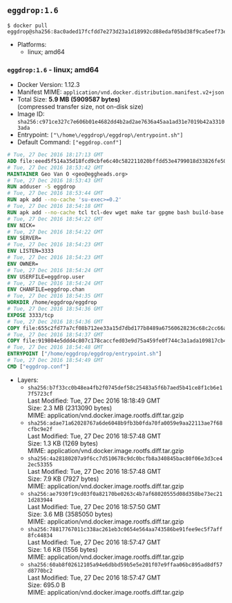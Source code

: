 ## `eggdrop:1.6`

```console
$ docker pull eggdrop@sha256:8ac0aded17fcfdd7e273d23a1d18992cd88edaf05bd38f9ca5eef73e0c812046
```

-	Platforms:
	-	linux; amd64

### `eggdrop:1.6` - linux; amd64

-	Docker Version: 1.12.3
-	Manifest MIME: `application/vnd.docker.distribution.manifest.v2+json`
-	Total Size: **5.9 MB (5909587 bytes)**  
	(compressed transfer size, not on-disk size)
-	Image ID: `sha256:c971ce327c7e606b01e4682dd4b2ad2ae7636a45aa1ad31e7019b42a33103ada`
-	Entrypoint: `["\/home\/eggdrop\/eggdrop\/entrypoint.sh"]`
-	Default Command: `["eggdrop.conf"]`

```dockerfile
# Tue, 27 Dec 2016 18:17:13 GMT
ADD file:eeed5f514a35d18fcd9cbfe6c40c582211020bffdd53e4799018d33826fe5067 in / 
# Tue, 27 Dec 2016 18:53:42 GMT
MAINTAINER Geo Van O <geo@eggheads.org>
# Tue, 27 Dec 2016 18:53:43 GMT
RUN adduser -S eggdrop
# Tue, 27 Dec 2016 18:53:44 GMT
RUN apk add --no-cache 'su-exec>=0.2'
# Tue, 27 Dec 2016 18:54:18 GMT
RUN apk add --no-cache tcl tcl-dev wget make tar gpgme bash build-base   && wget ftp://ftp.eggheads.org/pub/eggdrop/source/stable/eggdrop1.6.21.tar.gz   && wget ftp://ftp.eggheads.org/pub/eggdrop/source/stable/eggdrop1.6.21.tar.gz.asc   && gpg --keyserver ha.pool.sks-keyservers.net --recv-key B0B3D92ABE1D20233A2ECB01DB909F5EE7C0E7F7   && gpg --batch --verify eggdrop1.6.21.tar.gz.asc eggdrop1.6.21.tar.gz   && rm eggdrop1.6.21.tar.gz.asc   && tar -zxvf eggdrop1.6.21.tar.gz   && rm eggdrop1.6.21.tar.gz   && ( cd eggdrop1.6.21     && CFLAGS="-std=gnu89" ./configure --with-tclinc=/usr/include/tcl.h --with-tcllib=/usr/lib/libtcl8.6.so     && make config     && make     && make install DEST=/home/eggdrop/eggdrop )   && rm -rf eggdrop1.6.21   && mkdir /home/eggdrop/eggdrop/data   && chown -R eggdrop /home/eggdrop/eggdrop   && apk del tcl-dev wget make tar gpgme build-base
# Tue, 27 Dec 2016 18:54:22 GMT
ENV NICK=
# Tue, 27 Dec 2016 18:54:22 GMT
ENV SERVER=
# Tue, 27 Dec 2016 18:54:23 GMT
ENV LISTEN=3333
# Tue, 27 Dec 2016 18:54:23 GMT
ENV OWNER=
# Tue, 27 Dec 2016 18:54:24 GMT
ENV USERFILE=eggdrop.user
# Tue, 27 Dec 2016 18:54:24 GMT
ENV CHANFILE=eggdrop.chan
# Tue, 27 Dec 2016 18:54:35 GMT
WORKDIR /home/eggdrop/eggdrop
# Tue, 27 Dec 2016 18:54:36 GMT
EXPOSE 3333/tcp
# Tue, 27 Dec 2016 18:54:36 GMT
COPY file:655c2fd77a7cf08b712ee33a15d7dbd177b8489a67560628236c68c2cc66aa58 in /home/eggdrop/eggdrop 
# Tue, 27 Dec 2016 18:54:37 GMT
COPY file:919804e5ddd4c807c178caccfed03e9d75a459fe0f744c3a1ada109817cb44ec in /home/eggdrop/eggdrop/scripts/ 
# Tue, 27 Dec 2016 18:54:48 GMT
ENTRYPOINT ["/home/eggdrop/eggdrop/entrypoint.sh"]
# Tue, 27 Dec 2016 18:54:49 GMT
CMD ["eggdrop.conf"]
```

-	Layers:
	-	`sha256:b7f33cc0b48ea4fb2f0745def58c25483a5f6b7aed5b41ce8f1cb6e17f5723cf`  
		Last Modified: Tue, 27 Dec 2016 18:18:49 GMT  
		Size: 2.3 MB (2313090 bytes)  
		MIME: application/vnd.docker.image.rootfs.diff.tar.gzip
	-	`sha256:adae71a62028767a6de6048b9fb3b0fda70fa0059e9aa22113ae7f68cfbc9e2f`  
		Last Modified: Tue, 27 Dec 2016 18:57:48 GMT  
		Size: 1.3 KB (1269 bytes)  
		MIME: application/vnd.docker.image.rootfs.diff.tar.gzip
	-	`sha256:4a28180207a9f6cc7d510678c9dc0bcfb8a340845bac80f06e3d3ce42ec53355`  
		Last Modified: Tue, 27 Dec 2016 18:57:48 GMT  
		Size: 7.9 KB (7927 bytes)  
		MIME: application/vnd.docker.image.rootfs.diff.tar.gzip
	-	`sha256:ae7930f19cd03f0a82170be0263c4b7af68020555d08d358be73ec211d283944`  
		Last Modified: Tue, 27 Dec 2016 18:57:50 GMT  
		Size: 3.6 MB (3585050 bytes)  
		MIME: application/vnd.docker.image.rootfs.diff.tar.gzip
	-	`sha256:78817767011c338ac261eb3c0654e564aa743586be91fee9ec5f7aff8fc44834`  
		Last Modified: Tue, 27 Dec 2016 18:57:47 GMT  
		Size: 1.6 KB (1556 bytes)  
		MIME: application/vnd.docker.image.rootfs.diff.tar.gzip
	-	`sha256:60ab8f02612105a94e6dbbd59b5e5e201f07e9ffaa06bc895ad8df57d8770bc2`  
		Last Modified: Tue, 27 Dec 2016 18:57:47 GMT  
		Size: 695.0 B  
		MIME: application/vnd.docker.image.rootfs.diff.tar.gzip
